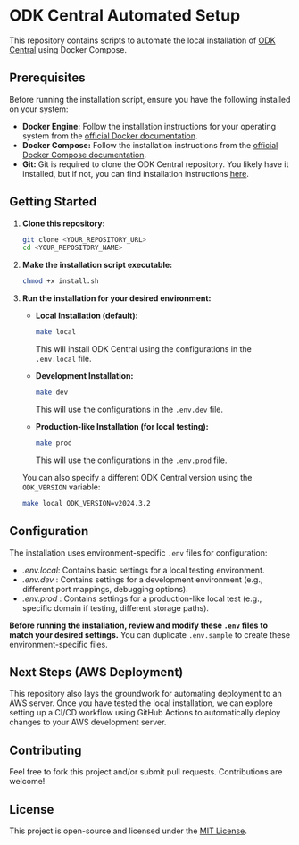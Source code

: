 # ODK Central Automated Setup

This repository contains scripts to automate the local installation of [ODK Central](https://github.com/getodk/central) using Docker Compose.

## Prerequisites

Before running the installation script, ensure you have the following installed on your system:

* **Docker Engine:** Follow the installation instructions for your operating system from the [official Docker documentation](https://docs.docker.com/engine/install/).
* **Docker Compose:** Follow the installation instructions from the [official Docker Compose documentation](https://docs.docker.com/compose/install/).
* **Git:** Git is required to clone the ODK Central repository. You likely have it installed, but if not, you can find installation instructions [here](https://git-scm.com/book/en/v2/Getting-Started-Installing-Git).

## Getting Started

1.  **Clone this repository:**

    ```bash
    git clone <YOUR_REPOSITORY_URL>
    cd <YOUR_REPOSITORY_NAME>
    ```

2.  **Make the installation script executable:**

    ```bash
    chmod +x install.sh
    ```

3.  **Run the installation for your desired environment:**

    * **Local Installation (default):**

        ```bash
        make local
        ```

        This will install ODK Central using the configurations in the `.env.local` file.

    * **Development Installation:**

        ```bash
        make dev
        ```

        This will use the configurations in the `.env.dev` file.

    * **Production-like Installation (for local testing):**

        ```bash
        make prod
        ```

        This will use the configurations in the `.env.prod` file.

    You can also specify a different ODK Central version using the `ODK_VERSION` variable:

    ```bash
    make local ODK_VERSION=v2024.3.2
    ```

## Configuration

The installation uses environment-specific `.env` files for configuration:

- *.env.local*: Contains basic settings for a local testing environment.
- *.env.dev*  : Contains settings for a development environment (e.g., different port mappings, debugging options).
- *.env.prod* : Contains settings for a production-like local test (e.g., specific domain if testing, different storage paths).

**Before running the installation, review and modify these `.env` files to match your desired settings.** You can duplicate `.env.sample` to create these environment-specific files.

## Next Steps (AWS Deployment)

This repository also lays the groundwork for automating deployment to an AWS server. Once you have tested the local installation, we can explore setting up a CI/CD workflow using GitHub Actions to automatically deploy changes to your AWS development server.

## Contributing

Feel free to fork this project and/or submit pull requests. Contributions are welcome!

## License

This project is open-source and licensed under the [MIT License](./LICENSE).
